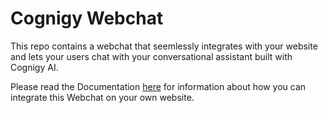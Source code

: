 # Cognigy Webchat

This repo contains a webchat that seemlessly integrates with your website and lets your users chat with your conversational assistant built with Cognigy AI.

Please read the Documentation [here](https://docs.cognigy.com/v3.0/docs/integrate-the-webchat-on-your-own-website) for information about how you can integrate this Webchat on your own website.
